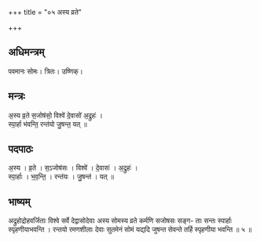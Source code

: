 +++
title = "०५ अस्य व्रते"

+++
## अधिमन्त्रम्
पवमानः सोमः। त्रितः। उष्णिक्।

## मन्त्रः
अ॒स्य व्र॒ते स॒जोष॑सो॒ विश्वे॑ दे॒वासो॑ अ॒द्रुहः॑ ।  
स्पा॒र्हा भ॑वन्ति॒ रन्त॑यो जु॒षन्त॒ यत् ॥

## पदपाठः
अ॒स्य । व्र॒ते । स॒ऽजोष॑सः । विश्वे॑ । दे॒वासः॑ । अ॒द्रुहः॑ ।  
स्पा॒र्हाः । भ॒व॒न्ति॒ । रन्त॑यः । जु॒षन्त॑ । यत् ॥

## भाष्यम्
अद्रुहोद्रोहवर्जिताः विश्वे सर्वे देद्वासोदेवाः अस्य सोमस्य व्रते कर्मणि सजोषसः सङ्ग- ताः सन्तः स्पार्हाः स्पृहणीयाभवन्ति । रन्तयो रमणशीलाः देवाः सुतमेनं सोमं यद्यदि जुषन्त सेवन्ते तर्हि स्पृहणीया भवन्ति ॥ ५ ॥